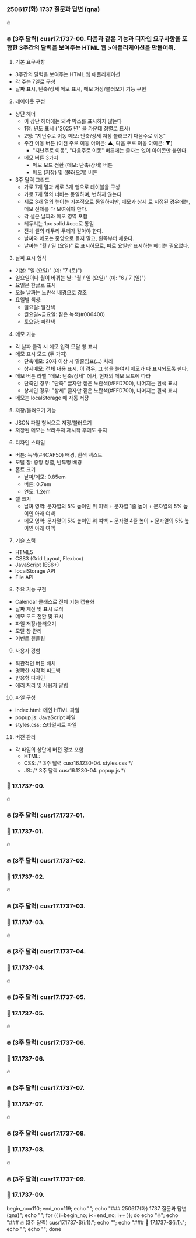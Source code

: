 
### 250617(화) 1737 질문과 답변 (qna)

🔥
### 🔥 (3주 달력) cusr17.1737-00. 다음과 같은 기능과 디자인 요구사항을 포함한 3주간의 달력을 보여주는 HTML 웹 >애플리케이션을 만들어줘.

1. 기본 요구사항
- 3주간의 달력을 보여주는 HTML 웹 애플리케이션
- 각 주는 7일로 구성
- 날짜 표시, 단축/상세 메모 표시, 메모 저장/불러오기 기능 구현

2. 레이아웃 구성
- 상단 헤더
  * 이 상단 헤더에는 외곽 박스를 표시하지 않는다
  * 1행: 년도 표시 ("2025 년" 을 가운데 정렬로 표시)
  * 2행: "지난주로 이동      메모: 단축/상세 저장 불러오기      다음주로 이동"
  * 주간 이동 버튼 (이전 주로 이동 아이콘: ▲, 다음 주로 이동 아이콘: ▼)
    - "지난주로 이동", "다음주로 이동" 버튼에는 글자는 없이 아이콘만 붙인다.
  * 메모 버튼 3가지
    + 메모 모드 전환 (메모: 단축/상세) 버튼
    + 메모 (저장) 및 (불러오기) 버튼
- 3주 달력 그리드
  * 가로 7개 열과 세로 3개 행으로 테이블을 구성
  * 가로 7개 열의 너비는 동일하며, 변하지 않는다
  * 세로 3개 열의 높이는 기본적으로 동일하지만,
    메모가 상세 로 지정된 경우에는, 메모 전체를 다 보여줘야 한다.
  * 각 셀은 날짜와 메모 영역 포함
  * 테두리는 1px solid #ccc로 통일
  * 전체 셀의 테두리 두께가 같아야 한다.
  * 날짜와 메모는 중앙으로 몰지 말고, 왼쪽부터 채운다.
  * 날짜는 "월 / 일 (요일)" 로 표시하므로, 따로 요일만 표시하는 헤더는 필요없다.

3. 날짜 표시 형식
- 기본: "일 (요일)" (예: "7 (토)")
- 일요일이나 월이 바뀌는 날: "월 / 일 (요일)" (예: "6 / 7 (일)")
- 요일은 한글로 표시
- 오늘 날짜는 노란색 배경으로 강조
- 요일별 색상:
  * 일요일: 빨간색
  * 월요일~금요일: 짙은 녹색(#006400)
  * 토요일: 파란색

4. 메모 기능
- 각 날짜 클릭 시 메모 입력 모달 창 표시
- 메모 표시 모드 (두 가지)
  * 단축메모: 20자 이상 시 말줄임표(...) 처리
  * 상세메모: 전체 내용 표시. 이 경우, 그 행을 늘여서 메모가 다 표시되도록 한다.
- 메모 버튼 라벨 "메모: 단축/상세" 에서, 현재의 메모 모드에 따라
  * 단축인 경우: "단축" 글자만 짙은 노란색(#FFD700), 나머지는 흰색 표시
  * 상세인 경우: "상세" 글자만 짙은 노란색(#FFD700), 나머지는 흰색 표시
- 메모는 localStorage 에 자동 저장

5. 저장/불러오기 기능
- JSON 파일 형식으로 저장/불러오기
- 저장된 메모는 브라우저 재시작 후에도 유지

6. 디자인 스타일
- 버튼: 녹색(#4CAF50) 배경, 흰색 텍스트
- 모달 창: 중앙 정렬, 반투명 배경
- 폰트 크기
  * 날짜/메모: 0.85em
  * 버튼: 0.7em
  * 연도: 1.2em
- 셀 크기
  * 날짜 영역: 문자열의 5% 높이인 위 여백 + 문자열 1줄 높이 + 문자열의 5% 높이인 아래 여백
  * 메모 영역: 문자열의 5% 높이인 위 여백 + 문자열 4줄 높이 + 문자열의 5% 높이인 아래 여백

7. 기술 스택
- HTML5
- CSS3 (Grid Layout, Flexbox)
- JavaScript (ES6+)
- localStorage API
- File API

8. 주요 기능 구현
- Calendar 클래스로 전체 기능 캡슐화
- 날짜 계산 및 표시 로직
- 메모 모드 전환 및 표시
- 파일 저장/불러오기
- 모달 창 관리
- 이벤트 핸들링

9. 사용자 경험
- 직관적인 버튼 배치
- 명확한 시각적 피드백
- 반응형 디자인
- 에러 처리 및 사용자 알림

10. 파일 구성
- index.html: 메인 HTML 파일
- popup.js: JavaScript 파일
- styles.css: 스타일시트 파일

11. 버전 관리
- 각 파일의 상단에 버전 정보 포함
  * HTML: <title>3주 달력 cusr16.1230-04. index.html</title>
  * CSS: /* 3주 달력 cusr16.1230-04. styles.css */
  * JS: /* 3주 달력 cusr16.1230-04. popup.js */


### 🔋 17.1737-00. 



🔥
### 🔥 (3주 달력) cusr17.1737-01.

### 🔋 17.1737-01. 



🔥
### 🔥 (3주 달력) cusr17.1737-02.

### 🔋 17.1737-02. 



🔥
### 🔥 (3주 달력) cusr17.1737-03.

### 🔋 17.1737-03. 



🔥
### 🔥 (3주 달력) cusr17.1737-04.

### 🔋 17.1737-04. 



🔥
### 🔥 (3주 달력) cusr17.1737-05.

### 🔋 17.1737-05. 



🔥
### 🔥 (3주 달력) cusr17.1737-06.

### 🔋 17.1737-06. 



🔥
### 🔥 (3주 달력) cusr17.1737-07.

### 🔋 17.1737-07. 



🔥
### 🔥 (3주 달력) cusr17.1737-08.

### 🔋 17.1737-08. 



🔥
### 🔥 (3주 달력) cusr17.1737-09.

### 🔋 17.1737-09. 



begin_no=110; end_no=119; echo ""; echo "### 250617(화) 1737 질문과 답변 (qna)"; echo ""; for (( i=begin_no; i<=end_no; i++ )); do echo "🔥"; echo "### 🔥 (3주 달력) cusr17.1737-${i:1}."; echo ""; echo "### 🔋 17.1737-${i:1}."; echo ""; echo ""; done
